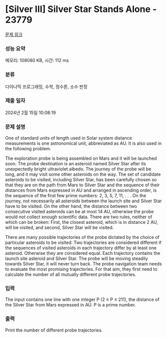 # [Silver III] Silver Star Stands Alone - 23779 

[문제 링크](https://www.acmicpc.net/problem/23779) 

### 성능 요약

메모리: 108080 KB, 시간: 112 ms

### 분류

다이나믹 프로그래밍, 수학, 정수론, 소수 판정

### 제출 일자

2024년 2월 15일 10:08:19

### 문제 설명

<p>One of standard units of length used in Solar system distance measurements is one astronomical unit, abbreviated as AU. It is also used in the following problem.</p>

<p>The exploration probe is being assembled on Mars and it will be launched soon. The probe destination is an asteroid named Silver Star after its unexpectedly bright ultraviolet albedo. The journey of the probe will be long, and it may visit some other asteroids on the way. The set of candidate asteroids to be visited, including Silver Star, has been carefully chosen so that they are on the path from Mars to Silver Star and the sequence of their distances from Mars expressed in AU and arranged in ascending order, is the sequence of the first few prime numbers: 2, 3, 5, 7, 11, . . . On the journey, not necessarily all asteroids between the launch site and Silver Star have to be visited. On the other hand, the distance between two consecutive visited asteroids can be at most 14 AU, otherwise the probe would not collect enough scientific data. There are two rules, neither of which can be broken: First, the closest asteroid, which is in distance 2 AU, will be visited, and second, Silver Star will be visited.</p>

<p>There are many possible trajectories of the probe dictated by the choice of particular asteroids to be visited. Two trajectories are considered different if the sequences of visited asteroids in each trajectory differ by at least one asteroid. Otherwise they are considered equal. Each trajectory contains the launch site asteroid and Silver Star. The probe will be moving steadily towards Silver Star, it will never turn back. The probe navigation team needs to evaluate the most promising trajectories. For that aim, they first need to calculate the number of all mutually different probe trajectories.</p>

### 입력 

 <p>The input contains one line with one integer P (2 ≤ P ≤ 211), the distance of the Silver Star from Mars expressed in AU. P is a prime number.</p>

### 출력 

 <p>Print the number of different probe trajectories.</p>

